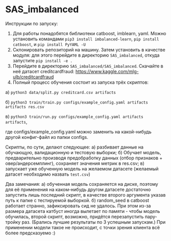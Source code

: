 # SAS_imbalanced

Инструкции по запуску:

1. Для работы понадобятся библиотеки catboost, imblearn, yaml. Можно установить командами `pip3 install imbalanced-learn`, `pip install catboost`, и `pip install PyYAML -U`
2. Склонировать репозиторий на машину. Затем установить в качестве модуля: для этого перейдите в директорию `SAS_imbalanced`, откуда запустите `pip install -e .`
3. Перейдите в директорию `SAS_imbalanced/SAS_imbalanced`. Скачайте в неё датасет creditcardfraud: https://www.kaggle.com/mlg-ulb/creditcardfraud
4. Полный процесс обучения состоит из запуска трёх скриптов: 

а) `python3 data/split.py creditcard.csv artifacts`

б) `python3 train/train.py configs/example_config.yaml artifacts artifacts res.csv`

в) `python3 train/run.py configs/example_config.yaml artifacts artifacts`,

где configs/example_config.yaml можно заменить на какой-нибудь другой конфиг-файл из папки configs.

Скрипты, по сути, делают следующее: а) разбивает данные на обучающую, валидационную и тестовую выборки; б) Обучает модель, предварительно производя предобработку данных (отбор признаков + овер/андерсемплинг), сохраняет значения метрик в res.csv; в) запускает уже обученную модель на желаемом датасете (желаемый датасет необходимо назвать `test.csv`)


Два замечания:
а) обученная модель сохраняется на диске, поэтому для её применения на каком-нибудь другом датасете достаточно запустить лишь последний скрипт, в качестве второго аргумента указав путь к папке с тестируемой выборкой.
б) random_seed в catboost работает странно, зафиксировать сид не удалось. При этом из-за размера датасета катбуст иногда вылетает по памяти - чтобы модель обучилась, второй скрипт, возможно, придётся перезапустить пару-тройку раз. (Брались лучшие результаты по 3 успешным запускам.) При применении модели такое не происходит, с точки зрения клиента всё более предсказуемо :)
